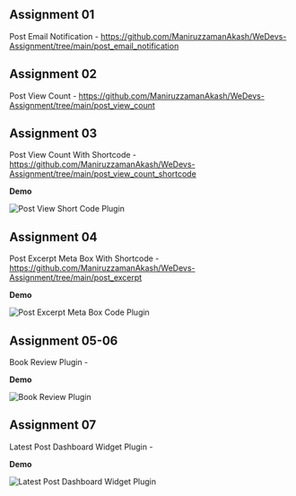 ## Assignment 01
Post Email Notification - https://github.com/ManiruzzamanAkash/WeDevs-Assignment/tree/main/post_email_notification

## Assignment 02
Post View Count - https://github.com/ManiruzzamanAkash/WeDevs-Assignment/tree/main/post_view_count

## Assignment 03
Post View Count With Shortcode - https://github.com/ManiruzzamanAkash/WeDevs-Assignment/tree/main/post_view_count_shortcode

**Demo** 

![Post View Short Code Plugin](https://i.ibb.co/k2wmLhR/Post-View-Count-Short-Code.png "Post View Short Code Plugin")


## Assignment 04
Post Excerpt Meta Box With Shortcode - https://github.com/ManiruzzamanAkash/WeDevs-Assignment/tree/main/post_excerpt

**Demo** 

![Post Excerpt Meta Box Code Plugin](https://i.ibb.co/wdnJkFZ/Post-Excerpt-Plugin.png "Post Excerpt Meta Box Code Plugin")


## Assignment 05-06
Book Review Plugin - 

**Demo** 

![Book Review Plugin](https://i.ibb.co/9GJSLD3/Book-Review-Plugin.png "Book Review Plugin")


## Assignment 07
Latest Post Dashboard Widget Plugin - 

**Demo** 

![Latest Post Dashboard Widget Plugin](https://i.ibb.co/BgkGWn0/Plugin-Latest-Post-Widget.png "Latest Post Dashboard Widget Plugin")

